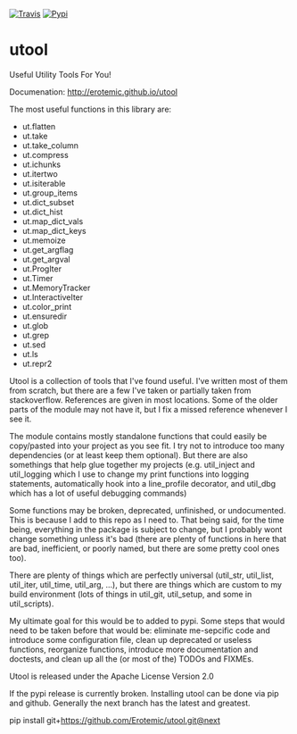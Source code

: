 [![Travis](https://img.shields.io/travis/Erotemic/utool.svg)](https://travis-ci.org/Erotemic/utool)
[![Pypi](https://img.shields.io/pypi/v/utool.svg)](https://pypi.python.org/pypi/utool)


utool
=====

Useful Utility Tools For You!

Documenation: http://erotemic.github.io/utool

The most useful functions in this library are:

* ut.flatten
* ut.take
* ut.take_column
* ut.compress
* ut.ichunks
* ut.itertwo
* ut.isiterable
* ut.group_items
* ut.dict_subset
* ut.dict_hist
* ut.map_dict_vals
* ut.map_dict_keys
* ut.memoize
* ut.get_argflag
* ut.get_argval
* ut.ProgIter
* ut.Timer
* ut.MemoryTracker
* ut.InteractiveIter
* ut.color_print
* ut.ensuredir
* ut.glob
* ut.grep
* ut.sed
* ut.ls
* ut.repr2

Utool is a collection of tools that I've found useful. I've written most of them
from scratch, but there are a few I've taken or partially taken from
stackoverflow. References are given in most locations. Some of the older parts
of the module may not have it, but I fix a missed reference whenever I see it.

The module contains mostly standalone functions that could easily be
copy/pasted into your project as you see fit. I try not to introduce too many
dependencies (or at least keep them optional). But there are also somethings
that help glue together my projects (e.g. util_inject and util_logging which I
use to change my print functions into logging statements, automatically hook
into a line_profile decorator, and util_dbg which has a lot of useful
debugging commands)

Some functions may be broken, deprecated, unfinished, or undocumented. This is
because I add to this repo as I need to. That being said, for the time being,
everything in the package is subject to change, but I probably wont change
something unless it's bad (there are plenty of functions in here that are bad,
inefficient, or poorly named, but there are some pretty cool ones too).

There are plenty of things which are perfectly universal (util_str, util_list,
util_iter, util_time, util_arg, ...), but there are things which are custom to my build
environment (lots of things in util_git, util_setup, and some in util_scripts). 

My ultimate goal for this would be to added to pypi. Some steps that would need
to be taken before that would be: eliminate me-sepcific code and introduce some
configuration file, clean up deprecated or useless functions, reorganize
functions, introduce more documentation and doctests, and clean up all the (or
most of the) TODOs and FIXMEs.

Utool is released under the Apache License Version 2.0

If the pypi release is currently broken. Installing utool can be done via pip
and github. Generally the next branch has the latest and greatest.

pip install git+https://github.com/Erotemic/utool.git@next
